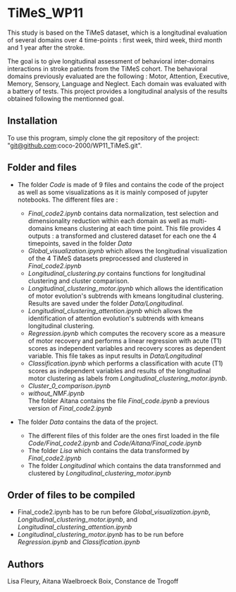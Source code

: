 # TiMeS_WP11
This study is based on the TiMeS dataset, which is a longitudinal evaluation of several domains over 4 time-points : first week, third week, third month and 1 year after the stroke.

The goal is to give longitudinal assessment of behavioral inter-domains interactions in stroke patients from the TiMeS cohort.
The behavioral domains previously evaluated are the following : Motor, Attention, Executive, Memory, Sensory, Language and Neglect. 
Each domain was evaluated with a battery of tests. This project provides a longitudinal analysis of the results obtained following the mentionned goal.

## Installation
To use this program, simply clone the git repository of the project: 
"git@github.com:coco-2000/WP11_TiMeS.git".

## Folder and files

- The folder *Code* is made of 9 files and contains the code of the project as well as some visualizations as it is mainly composed of jupyter notebooks.
    The different files are :
    - *Final_code2.ipynb* contains data normalization, test selection and dimensionality reduction within each domain as well as multi-domains kmeans clustering at each time point.
      This file provides 4 outputs : a transformed and clustered dataset for each one the 4 timepoints, saved in the folder *Data*
    - *Global_visualization.ipynb* which allows the longitudinal visualization of the 4 TiMeS datasets preprocessed and clustered in *Final_code2.ipynb*
    - *Longitudinal_clustering.py* contains functions for longitudinal clustering and cluster comparison.
    - *Longitudinal_clustering_motor.ipynb* which allows the identification of motor evolution's subtrends with kmeans longitudinal clustering. Results are saved under the folder *Data/Longitudinal*.
    - *Longitudinal_clustering_attention.ipynb* which allows the identification of attention evolution's subtrends with kmeans longitudinal clustering.
    - *Regression.ipynb* which computes the recovery score as a measure of motor recovery and performs a linear regression with acute (T1) scores as independent variables and recovery scores as dependent variable.
      This file takes as input results in *Data/Longitudinal*
    - *Classification.ipynb* which performs a classification with acute (T1) scores as independent variables and results of the longitudinal motor clustering as labels from *Longitudinal_clustering_motor.ipynb*.
    - *Cluster_0_comparison.ipynb*
    - *without_NMF.ipynb*                                                               
    The folder Aitana contains the file *Final_code.ipynb* a previous version of *Final_code2.ipynb*

- The folder *Data* contains the data of the project. 
    - The different files of this folder are the ones first loaded in the file *Code/Final_code2.ipynb* and *Code/Aitana/Final_code.ipynb*
    - The folder *Lisa* which contains the data transformed by *Final_code2.ipynb*
    - The folder *Longitudinal* which contains the data transfornmed and clustered by *Longitudinal_clustering_motor.ipynb*

## Order of files to be compiled
- Final_code2.ipynb has to be run before *Global_visualization.ipynb*, *Longitudinal_clustering_motor.ipynb*, and *Longitudinal_clustering_attention.ipynb*
- *Longitudinal_clustering_motor.ipynb* has to be run before *Regression.ipynb* and *Classification.ipynb* 

## Authors
Lisa Fleury, Aitana Waelbroeck Boix, Constance de Trogoff
